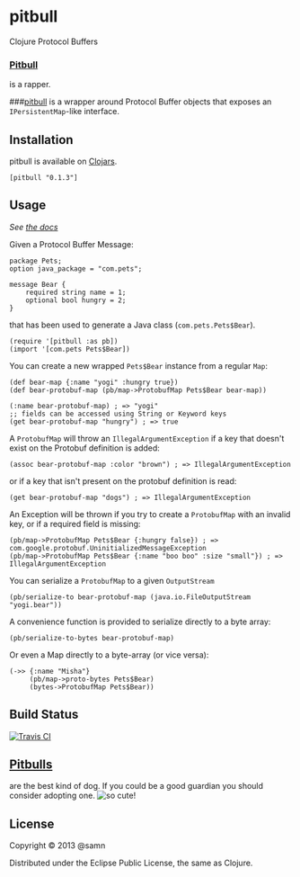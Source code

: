# pitbull

Clojure Protocol Buffers



### [Pitbull](https://en.wikipedia.org/wiki/Pitbull_%28rapper%29) 
is a rapper.

###[pitbull](https://en.wikipedia.org/wiki/Pitbull)
is a wrapper around Protocol Buffer objects that exposes an `IPersistentMap`-like interface.

## Installation

pitbull is available on [Clojars](https://clojars.org/pitbull).


	[pitbull "0.1.3"]


## Usage

*See [the docs](https://github.com/samn/pitbull/blob/master/doc/intro.md)*

Given a Protocol Buffer Message:

	package Pets;
	option java_package = "com.pets";

	message Bear {
    	required string name = 1;
	    optional bool hungry = 2;
	}
	
that has been used to generate a Java class (`com.pets.Pets$Bear`).

	(require '[pitbull :as pb])
	(import '[com.pets Pets$Bear])

You can create a new wrapped `Pets$Bear` instance from a regular `Map`:
	
	(def bear-map {:name "yogi" :hungry true})
	(def bear-protobuf-map (pb/map->ProtobufMap Pets$Bear bear-map))
	
	(:name bear-protobuf-map) ; => "yogi"
	;; fields can be accessed using String or Keyword keys
	(get bear-protobuf-map "hungry") ; => true
	
A `ProtobufMap` will throw an `IllegalArgumentException` if a key that doesn't exist on the Protobuf definition is added:

	(assoc bear-protobuf-map :color "brown") ; => IllegalArgumentException
	
or if a key that isn't present on the protobuf definition is read:

	(get bear-protobuf-map "dogs") ; => IllegalArgumentException

An Exception will be thrown if you try to create a `ProtobufMap` with an invalid key, or if a required field is missing:

	(pb/map->ProtobufMap Pets$Bear {:hungry false}) ; => com.google.protobuf.UninitializedMessageException
	(pb/map->ProtobufMap Pets$Bear {:name "boo boo" :size "small"}) ; => IllegalArgumentException
	
You can serialize a `ProtobufMap` to a given `OutputStream`
	
	(pb/serialize-to bear-protobuf-map (java.io.FileOutputStream "yogi.bear"))
	
A convenience function is provided to serialize directly to a byte array:

	(pb/serialize-to-bytes bear-protobuf-map)
	
Or even a Map directly to a byte-array (or vice versa):

	(->> {:name "Misha"}
		 (pb/map->proto-bytes Pets$Bear)
		 (bytes->ProtobufMap Pets$Bear))

## Build Status

[![Travis CI](https://api.travis-ci.org/samn/pitbull.png)](https://travis-ci.org/samn/pitbull)


## [Pitbulls](https://en.wikipedia.org/wiki/Pitbull) 

are the best kind of dog.  If you could be a good guardian you should consider adopting one.
![so cute!](https://upload.wikimedia.org/wikipedia/commons/thumb/0/0c/American_Pit_Bull_Terrier_-_Seated.jpg/443px-American_Pit_Bull_Terrier_-_Seated.jpg)

## License

Copyright © 2013 @samn

Distributed under the Eclipse Public License, the same as Clojure.

